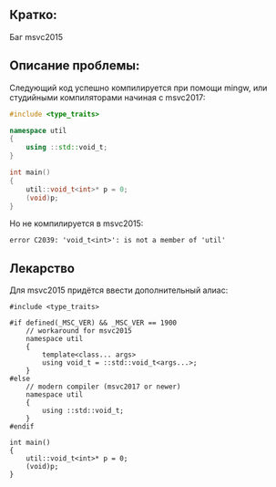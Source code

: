 
Кратко:
------
Баг msvc2015  


Описание проблемы:
------            
Следующий код успешно компилируется при помощи mingw, или студийными компиляторами начиная с msvc2017:  

```cpp
#include <type_traits>

namespace util
{
    using ::std::void_t;
}

int main()
{
    util::void_t<int>* p = 0;
    (void)p;
}
```

Но не компилируется в msvc2015:
```
error C2039: 'void_t<int>': is not a member of 'util'
```

## Лекарство
Для msvc2015 придётся ввести дополнительный алиас:  

```
#include <type_traits>
 
#if defined(_MSC_VER) && _MSC_VER == 1900
    // workaround for msvc2015
    namespace util
    {
        template<class... args>
        using void_t = ::std::void_t<args...>;
    }
#else
    // modern compiler (msvc2017 or newer)
    namespace util
    {
        using ::std::void_t;
    }
#endif
 
int main()
{
    util::void_t<int>* p = 0;
    (void)p;
}
```
